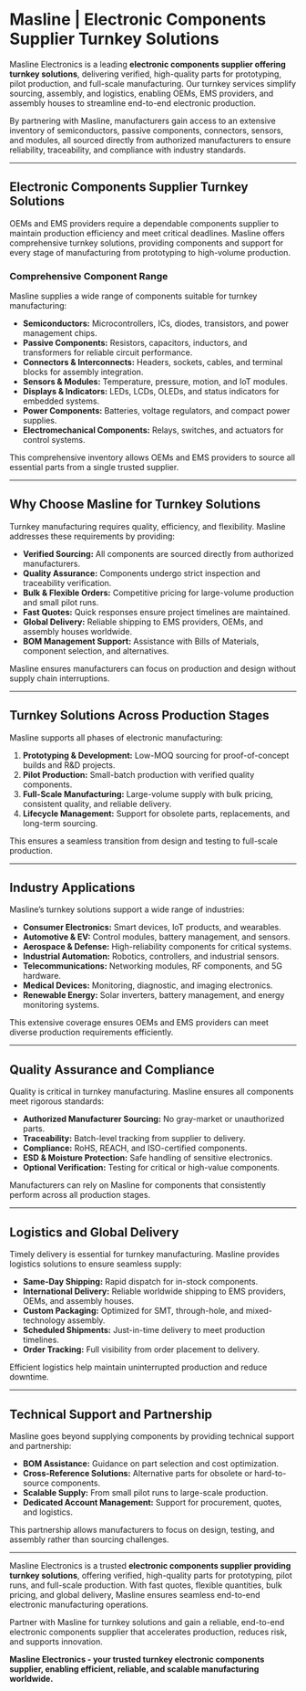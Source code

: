 # Masline | Electronic Components Supplier Turnkey Solutions

Masline Electronics is a leading **electronic components supplier offering turnkey solutions**, delivering verified, high-quality parts for prototyping, pilot production, and full-scale manufacturing. Our turnkey services simplify sourcing, assembly, and logistics, enabling OEMs, EMS providers, and assembly houses to streamline end-to-end electronic production.

By partnering with Masline, manufacturers gain access to an extensive inventory of semiconductors, passive components, connectors, sensors, and modules, all sourced directly from authorized manufacturers to ensure reliability, traceability, and compliance with industry standards.

---

## Electronic Components Supplier Turnkey Solutions

OEMs and EMS providers require a dependable components supplier to maintain production efficiency and meet critical deadlines. Masline offers comprehensive turnkey solutions, providing components and support for every stage of manufacturing from prototyping to high-volume production.

### **Comprehensive Component Range**
Masline supplies a wide range of components suitable for turnkey manufacturing:

- **Semiconductors:** Microcontrollers, ICs, diodes, transistors, and power management chips.  
- **Passive Components:** Resistors, capacitors, inductors, and transformers for reliable circuit performance.  
- **Connectors & Interconnects:** Headers, sockets, cables, and terminal blocks for assembly integration.  
- **Sensors & Modules:** Temperature, pressure, motion, and IoT modules.  
- **Displays & Indicators:** LEDs, LCDs, OLEDs, and status indicators for embedded systems.  
- **Power Components:** Batteries, voltage regulators, and compact power supplies.  
- **Electromechanical Components:** Relays, switches, and actuators for control systems.  

This comprehensive inventory allows OEMs and EMS providers to source all essential parts from a single trusted supplier.

---

## Why Choose Masline for Turnkey Solutions

Turnkey manufacturing requires quality, efficiency, and flexibility. Masline addresses these requirements by providing:

- **Verified Sourcing:** All components are sourced directly from authorized manufacturers.  
- **Quality Assurance:** Components undergo strict inspection and traceability verification.  
- **Bulk & Flexible Orders:** Competitive pricing for large-volume production and small pilot runs.  
- **Fast Quotes:** Quick responses ensure project timelines are maintained.  
- **Global Delivery:** Reliable shipping to EMS providers, OEMs, and assembly houses worldwide.  
- **BOM Management Support:** Assistance with Bills of Materials, component selection, and alternatives.  

Masline ensures manufacturers can focus on production and design without supply chain interruptions.

---

## Turnkey Solutions Across Production Stages

Masline supports all phases of electronic manufacturing:

1. **Prototyping & Development:** Low-MOQ sourcing for proof-of-concept builds and R&D projects.  
2. **Pilot Production:** Small-batch production with verified quality components.  
3. **Full-Scale Manufacturing:** Large-volume supply with bulk pricing, consistent quality, and reliable delivery.  
4. **Lifecycle Management:** Support for obsolete parts, replacements, and long-term sourcing.  

This ensures a seamless transition from design and testing to full-scale production.

---

## Industry Applications

Masline’s turnkey solutions support a wide range of industries:

- **Consumer Electronics:** Smart devices, IoT products, and wearables.  
- **Automotive & EV:** Control modules, battery management, and sensors.  
- **Aerospace & Defense:** High-reliability components for critical systems.  
- **Industrial Automation:** Robotics, controllers, and industrial sensors.  
- **Telecommunications:** Networking modules, RF components, and 5G hardware.  
- **Medical Devices:** Monitoring, diagnostic, and imaging electronics.  
- **Renewable Energy:** Solar inverters, battery management, and energy monitoring systems.  

This extensive coverage ensures OEMs and EMS providers can meet diverse production requirements efficiently.

---

## Quality Assurance and Compliance

Quality is critical in turnkey manufacturing. Masline ensures all components meet rigorous standards:

- **Authorized Manufacturer Sourcing:** No gray-market or unauthorized parts.  
- **Traceability:** Batch-level tracking from supplier to delivery.  
- **Compliance:** RoHS, REACH, and ISO-certified components.  
- **ESD & Moisture Protection:** Safe handling of sensitive electronics.  
- **Optional Verification:** Testing for critical or high-value components.  

Manufacturers can rely on Masline for components that consistently perform across all production stages.

---

## Logistics and Global Delivery

Timely delivery is essential for turnkey manufacturing. Masline provides logistics solutions to ensure seamless supply:

- **Same-Day Shipping:** Rapid dispatch for in-stock components.  
- **International Delivery:** Reliable worldwide shipping to EMS providers, OEMs, and assembly houses.  
- **Custom Packaging:** Optimized for SMT, through-hole, and mixed-technology assembly.  
- **Scheduled Shipments:** Just-in-time delivery to meet production timelines.  
- **Order Tracking:** Full visibility from order placement to delivery.  

Efficient logistics help maintain uninterrupted production and reduce downtime.

---

## Technical Support and Partnership

Masline goes beyond supplying components by providing technical support and partnership:

- **BOM Assistance:** Guidance on part selection and cost optimization.  
- **Cross-Reference Solutions:** Alternative parts for obsolete or hard-to-source components.  
- **Scalable Supply:** From small pilot runs to large-scale production.  
- **Dedicated Account Management:** Support for procurement, quotes, and logistics.  

This partnership allows manufacturers to focus on design, testing, and assembly rather than sourcing challenges.

---

Masline Electronics is a trusted **electronic components supplier providing turnkey solutions**, offering verified, high-quality parts for prototyping, pilot runs, and full-scale production. With fast quotes, flexible quantities, bulk pricing, and global delivery, Masline ensures seamless end-to-end electronic manufacturing operations.

Partner with Masline for turnkey solutions and gain a reliable, end-to-end electronic components supplier that accelerates production, reduces risk, and supports innovation.


**Masline Electronics - your trusted turnkey electronic components supplier, enabling efficient, reliable, and scalable manufacturing worldwide.**

